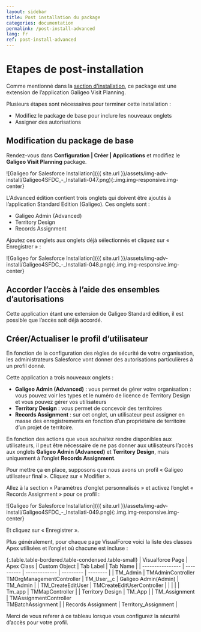 ```yaml
---
layout: sidebar
title: Post installation du package
categories: documentation
permalink: /post-install-advanced
lang: fr
ref: post-install-advanced
---
```


# Etapes de post-installation

Comme mentionné dans la [section d'installation](/install-advanced), ce package est une extension de l’application Galigeo Visit Planning.

Plusieurs étapes sont nécessaires pour terminer cette installation :

- Modifiez le package de base pour inclure les nouveaux onglets
- Assigner des autorisations

## Modification du package de base

Rendez-vous dans 
**Configuration | Créer | Applications** et modifiez le **Galigeo Visit Planning** package.

![Galigeo for Salesforce Installation]({{ site.url }}/assets/img-adv-install/Galigeo4SFDC_-_Installati-047.png){:.img.img-responsive.img-center}

L'Advanced édition contient trois onglets qui doivent être ajoutés à l’application Standard Edition (Galigeo). Ces onglets sont :

- Galigeo Admin (Advanced)
- Territory Design
- Records Assignment

Ajoutez ces onglets aux onglets déjà sélectionnés et cliquez sur « Enregistrer » :

![Galigeo for Salesforce Installation]({{ site.url }}/assets/img-adv-install/Galigeo4SFDC_-_Installati-048.png){:.img.img-responsive.img-center}

## Accorder l’accès à l’aide des ensembles d’autorisations

Cette application étant une extension de Galigeo Standard édition, il est possible que l’accès soit déjà accordé.

## Créer/Actualiser le profil d’utilisateur

En fonction de la configuration des règles de sécurité de votre organisation, les administrateurs Salesforce vont donner des autorisations particulières à un profil donné. 

Cette application a trois nouveaux onglets :

- **Galigeo Admin (Advanced)** : vous permet de gérer votre organisation : vous pouvez voir les types et le numéro de licence de Territory Design et vous pouvez gérer vos utilisateurs
- **Territory Design** : vous permet de concevoir des territoires
- **Records Assignment** : sur cet onglet, un utilisateur peut assigner en masse des enregistrements en fonction d’un propriétaire de territoire d’un projet de territoire.

En fonction des actions que vous souhaitez rendre disponibles aux utilisateurs, il peut être nécessaire de ne pas donner aux utilisateurs l’accès aux onglets **Galigeo Admin (Advanced)** et **Territory Design**, mais uniquement à l’onglet **Records Assignment**.

Pour mettre ça en place, supposons que nous avons un profil « Galigeo utilisateur final ». Cliquez sur « Modifier ».

Allez à la section « Paramètres d’onglet personnalisés » et activez l’onglet « Records Assignment » pour ce profil :

![Galigeo for Salesforce Installation]({{ site.url }}/assets/img-adv-install/Galigeo4SFDC_-_Installati-049.png){:.img.img-responsive.img-center}

Et cliquez sur « Enregistrer ».

Plus généralement, pour chaque page VisualForce voici la liste des classes Apex utilisées et l’onglet où chacune est incluse :

{:.table.table-bordered.table-condensed.table-small}
| Visualforce Page | Apex Class | Custom Object | Tab Label | Tab Name |
| ---------------- | ---------- | ------------- | --------- | -------- |
| TM_Admin				 | TMAdminController <br> TMOrgManagementController | TM_User__c | Galigeo Admin(Admin) | TM_Admin |
| TM_CreateEditUser | TMCreateEditUserController |  |  |  |
| Tm_app				 | TMMapController |  | Territory Design | TM_App |
| TM_Assignment		| TMAssignmentController <br> TMBatchAssignment |  | Records Assignment | Territory_Assignment |

Merci de vous referer à ce tableau lorsque vous configurez la sécurité d’accès pour votre profil.

